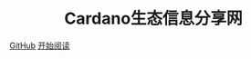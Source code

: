 
<h1 align="center">Cardano生态信息分享网</h1>

[GitHub](https://github.com/Snailclimb/docsify-demo)
[开始阅读](#docsify-demo)




